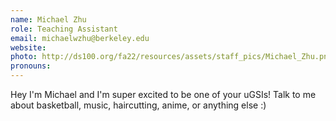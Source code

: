```yaml
---
name: Michael Zhu
role: Teaching Assistant
email: michaelwzhu@berkeley.edu
website: 
photo: http://ds100.org/fa22/resources/assets/staff_pics/Michael_Zhu.png
pronouns: 
---
```

Hey I'm Michael and I'm super excited to be one of your uGSIs! Talk to me about basketball, music, haircutting, anime, or anything else :)
